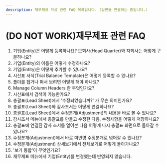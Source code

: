 ```yaml
---
description: 재무제표 작성 관련 FAQ 목록입니다. (답변을 연결하는 중입니다.)
---
```


# \(DO NOT WORK\)재무제표 관련 FAQ

1. 기업\(Entity\)은 어떻게 등록하나요? 모회사\(Head Quarter\)와 자회사는 어떻게 구분하나요?
2. 기업\(Entity\)의 이름은 어떻게 수정하나요?
3. 기업\(Entity\)은 어떻게 추가할 수 있나요?
4. 시산표 서식\(Trial Balance Template\)은 어떻게 등록할 수 있나요?
5. 폴더를 접거나 펴서 보려면 어떻게 해야 하나요?
6. Manage Column Headers 란 무엇인가요?
7. 시산표에서 검색이 가능한가요?
8. 총괄표\(Lead Sheet\)에서 '수정되었습니까?' 가 무슨 의미인가요?
9. 총괄표\(Lead Sheet\)와 감사조서는 어떻게 연결하나요?
10. 총괄표\(Lead Sheet\)에서 수정분개\(Adjustment\)의 내용을 바로 볼 수 있나요?
11. 감사조서 메뉴에서 총괄표를 만들고 수정한 다음, 수정사항을 어떻게 저장하나요?
12. 총괄표에 연결된 감사 조서를 열어본 다음 어떻게 다시 총괄표 화면으로 돌아갈 수 있나요?
13. 수정분개\(Adjustment\)에서 바로 미반영 수정분개로 넘어갈 수 있나요?
14. 수정분개\(Adjustment\) 상세보기에서 전체보기로 어떻게 돌아가나요?
15. '보기 통합'이 무엇인가요?
16. 재무제표 메뉴에서 기업\(Entity\)를 변경했는데 반영되지 않습니다. 

